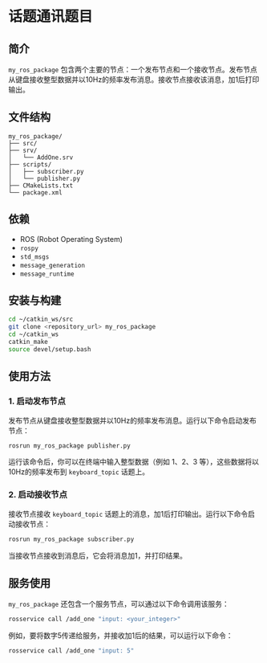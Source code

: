 
# 话题通讯题目

## 简介

`my_ros_package` 包含两个主要的节点：一个发布节点和一个接收节点。发布节点从键盘接收整型数据并以10Hz的频率发布消息。接收节点接收该消息，加1后打印输出。


## 文件结构

```
my_ros_package/
├── src/
├── srv/
│   └── AddOne.srv
├── scripts/
│   ├── subscriber.py
│   └── publisher.py
├── CMakeLists.txt
└── package.xml
```

## 依赖

- ROS (Robot Operating System)
- `rospy`
- `std_msgs`
- `message_generation`
- `message_runtime`

## 安装与构建

```bash
cd ~/catkin_ws/src
git clone <repository_url> my_ros_package
cd ~/catkin_ws
catkin_make
source devel/setup.bash
```

## 使用方法

### 1. 启动发布节点

发布节点从键盘接收整型数据并以10Hz的频率发布消息。运行以下命令启动发布节点：

```bash
rosrun my_ros_package publisher.py
```

运行该命令后，你可以在终端中输入整型数据（例如 1、2、3 等），这些数据将以10Hz的频率发布到 `keyboard_topic` 话题上。

### 2. 启动接收节点

接收节点接收 `keyboard_topic` 话题上的消息，加1后打印输出。运行以下命令启动接收节点：

```bash
rosrun my_ros_package subscriber.py
```

当接收节点接收到消息后，它会将消息加1，并打印结果。

## 服务使用

`my_ros_package` 还包含一个服务节点，可以通过以下命令调用该服务：

```bash
rosservice call /add_one "input: <your_integer>"
```

例如，要将数字5传递给服务，并接收加1后的结果，可以运行以下命令：

```bash
rosservice call /add_one "input: 5"
```
